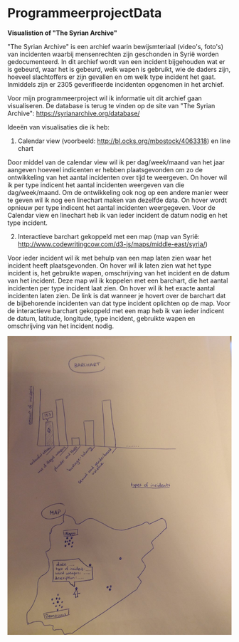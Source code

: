 # ProgrammeerprojectData

**Visualistion of "The Syrian Archive"**

"The Syrian Archive" is een archief waarin bewijsmteriaal (video's, foto's) van incidenten waarbij mensenrechten zijn geschonden in Syrië worden gedocumenteerd.
In dit archief wordt van een incident bijgehouden wat er is gebeurd, waar het is gebeurd, welk wapen is gebruikt, wie de daders zijn, hoeveel slachtoffers
er zijn gevallen en om welk type incident het gaat. Inmiddels zijn er 2305 geverifieerde incidenten opgenomen in het archief.

Voor mijn programmeerproject wil ik informatie uit dit archief gaan visualiseren. De database is terug te vinden op de site van "The Syrian Archive": https://syrianarchive.org/database/

Ideeën van visualisaties die ik heb:

1. Calendar view (voorbeeld: http://bl.ocks.org/mbostock/4063318) en line chart

Door middel van de calendar view wil ik per dag/week/maand van het jaar aangeven hoeveel indicenten er hebben plaatsgevonden om zo de ontwikkeling
van het aantal incidenten over tijd te weergeven. On hover wil ik per type indicent het aantal incidenten weergeven van die dag/week/maand. Om de
ontwikkeling ook nog op een andere manier weer te geven wil ik nog een linechart maken van dezelfde data. On hover wordt opnieuw per type indicent
het aantal incidenten weergegeven. Voor de Calendar view en linechart heb ik van ieder incident de datum nodig en het type incident.

2. Interactieve barchart gekoppeld met een map (map van Syrië: http://www.codewritingcow.com/d3-js/maps/middle-east/syria/)

Voor ieder incident wil ik met behulp van een map laten zien waar het incident heeft plaatsgevonden. On hover wil ik laten zien wat het type incident
is, het gebruikte wapen, omschrijving van het incident en de datum van het incident. Deze map wil ik koppelen met een barchart, die het aantal incidenten
per type incident laat zien. On hover wil ik het exacte aantal incidenten laten zien. De link is dat wanneer je hovert over de barchart dat de bijbehorende
incidenten van dat type incident oplichten op de map. Voor de interactieve barchart gekoppeld met een map heb ik van ieder indicent de datum, latitude,
longitude, type incident, gebruikte wapen en omschrijving van het incident nodig.

![Schets](/Images/Schets.jpg)
